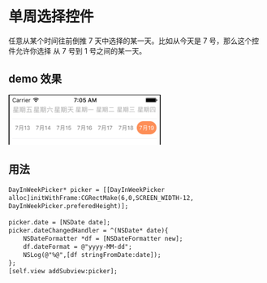 # 单周选择控件

任意从某个时间往前倒推 7 天中选择的某一天。比如从今天是 7 号，那么这个控件允许你选择 从 7 号到 1 号之间的某一天。
## demo 效果

<img src="1.png" width="300"/>

## 用法

```
DayInWeekPicker* picker = [[DayInWeekPicker alloc]initWithFrame:CGRectMake(6,0,SCREEN_WIDTH-12, DayInWeekPicker.preferedHeight)];
    
picker.date = [NSDate date];
picker.dateChangedHandler = ^(NSDate* date){
	NSDateFormatter *df = [NSDateFormatter new];
	df.dateFormat = @"yyyy-MM-dd";
	NSLog(@"%@",[df stringFromDate:date]);
};
[self.view addSubview:picker];
```

